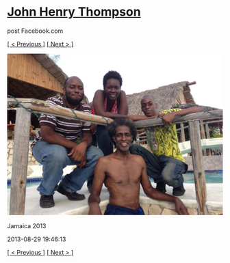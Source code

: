 # [John Henry Thompson](../README.md)
post Facebook.com

[[ < Previous ]](2013-08-29-30.md) [[ Next > ]](2013-08-29-32.md)

[![](../media/2013-08-29/Jamaica-2042.jpg)](../README.md)

Jamaica 2013

2013-08-29 19:46:13

[[ < Previous ]](2013-08-29-30.md) [[ Next > ]](2013-08-29-32.md)